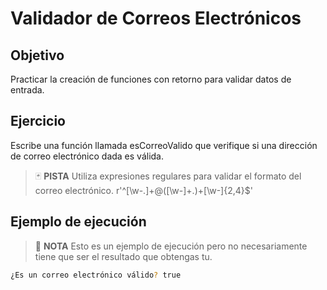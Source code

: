 # Validador de Correos Electrónicos

## Objetivo

Practicar la creación de funciones con retorno para validar datos de entrada.

## Ejercicio

Escribe una función llamada esCorreoValido que verifique si una dirección de correo electrónico dada es válida.

> :black_joker: **PISTA**
> Utiliza expresiones regulares para validar el formato del correo electrónico.
> r'^[\w-\.]+@([\w-]+\.)+[\w-]{2,4}$'

## Ejemplo de ejecución

> :pencil: **NOTA**
> Esto es un ejemplo de ejecución pero no necesariamente tiene que ser el resultado que obtengas tu.

~~~sh
¿Es un correo electrónico válido? true
~~~
